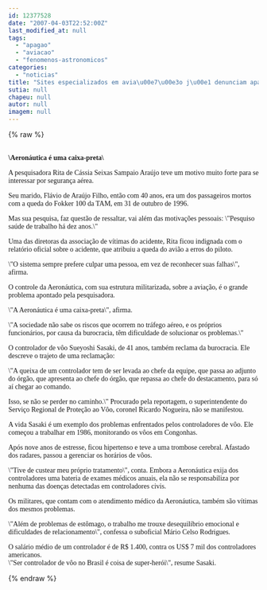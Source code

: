 ```yaml
---
id: 12377528
date: "2007-04-03T22:52:00Z"
last_modified_at: null
tags:
  - "apagao"
  - "aviacao"
  - "fenomenos-astronomicos"
categories:
  - "noticias"
title: "Sites especializados em avia\u00e7\u00e3o j\u00e1 denunciam apag\u00e3o pelo menos desde 2000"
sutia: null
chapeu: null
autor: null
imagem: null
---
```

{% raw %}
<p><P><BR><STRONG><FONT face=Verdana>\Aeronáutica é uma caixa-preta\ </FONT></STRONG></P></p>
<p><P><FONT face=Verdana>A pesquisadora Rita de Cássia Seixas Sampaio Araújo teve um motivo muito forte para se interessar por segurança aérea.</FONT></P></p>
<p><P><FONT face=Verdana>Seu marido, Flávio de Araújo Filho, então com 40 anos, era um dos passageiros mortos com a queda do Fokker 100 da TAM, em 31 de outubro de 1996. </FONT></P></p>
<p><P><FONT face=Verdana>Mas sua pesquisa, faz questão de ressaltar, vai além das motivações pessoais: \"Pesquiso saúde de trabalho há dez anos.\"</FONT></P></p>
<p><P><FONT face=Verdana>Uma das diretoras da associação de vítimas do acidente, Rita ficou indignada com o relatório oficial sobre o acidente, que atribuiu a queda do avião a erros do piloto. </FONT></P></p>
<p><P><FONT face=Verdana>\"O sistema sempre prefere culpar uma pessoa, em vez de reconhecer suas falhas\", afirma. </FONT></P></p>
<p><P><FONT face=Verdana>O controle da Aeronáutica, com sua estrutura militarizada, sobre a aviação, é o grande problema apontado pela pesquisadora. </FONT></P></p>
<p><P><FONT face=Verdana>\"A Aeronáutica é uma caixa-preta\", afirma. </FONT></P></p>
<p><P><FONT face=Verdana>\"A sociedade não sabe os riscos que ocorrem no tráfego aéreo, e os próprios funcionários, por causa da burocracia, têm dificuldade de solucionar os problemas.\" </FONT></P></p>
<p><P><FONT face=Verdana>O controlador de vôo Sueyoshi Sasaki, de 41 anos, também reclama da burocracia. Ele descreve o trajeto de uma reclamação: </FONT></P></p>
<p><P><FONT face=Verdana>\"A queixa de um controlador tem de ser levada ao chefe da equipe, que passa ao adjunto do órgão, que apresenta ao chefe do órgão, que repassa ao chefe do destacamento, para só aí chegar ao comando. </FONT></P></p>
<p><P><FONT face=Verdana>Isso, se não se perder no caminho.\" Procurado pela reportagem, o superintendente do Serviço Regional de Proteção ao Vôo, coronel Ricardo Nogueira, não se manifestou. </FONT></P></p>
<p><P><FONT face=Verdana>A vida Sasaki é um exemplo dos problemas enfrentados pelos controladores de vôo. Ele começou a trabalhar em 1986, monitorando os vôos em Congonhas. </FONT></P></p>
<p><P><FONT face=Verdana>Após nove anos de estresse, ficou hipertenso e teve a uma trombose cerebral. Afastado dos radares, passou a gerenciar os horários de vôos.</FONT></P></p>
<p><P><FONT face=Verdana>\"Tive de custear meu próprio tratamento\", conta. Embora a Aeronáutica exija dos controladores uma bateria de exames médicos anuais, ela não se responsabiliza por nenhuma das doenças detectadas em controladores civis. </FONT></P></p>
<p><P><FONT face=Verdana>Os militares, que contam com o atendimento médico da Aeronáutica, também são vítimas dos mesmos problemas. </FONT></P></p>
<p><P><FONT face=Verdana>\"Além de problemas de estômago, o trabalho me trouxe desequilíbrio emocional e dificuldades de relacionamento\", confessa o suboficial Mário Celso Rodrigues.</FONT></P></p>
<p><P><FONT face=Verdana>O salário médio de um controlador é de R$ 1.400, contra os US$ 7 mil dos controladores americanos. <BR>\"Ser controlador de vôo no Brasil é coisa de super-herói\", resume Sasaki.</FONT></P> </p>
{% endraw %}